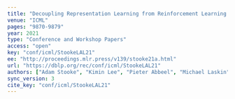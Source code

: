 ```yaml
---
title: "Decoupling Representation Learning from Reinforcement Learning."
venue: "ICML"
pages: "9870-9879"
year: 2021
type: "Conference and Workshop Papers"
access: "open"
key: "conf/icml/StookeLAL21"
ee: "http://proceedings.mlr.press/v139/stooke21a.html"
url: "https://dblp.org/rec/conf/icml/StookeLAL21"
authors: ["Adam Stooke", "Kimin Lee", "Pieter Abbeel", "Michael Laskin"]
sync_version: 3
cite_key: "conf/icml/StookeLAL21"
---
```

